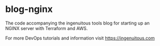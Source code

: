 # blog-nginx
The code accompanying the ingenuitous tools blog for starting up an NGINX server with Terraform and AWS.

For more DevOps tutorials and information visit https://ingenuitous.com
